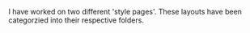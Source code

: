 I have worked on two different 'style pages'. These layouts have been categorzied into their respective folders.
